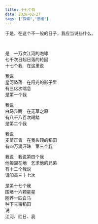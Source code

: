 ```yaml
---
title: 十七个我
date: 2020-02-27
tags: ["探索","思绪"]
---
```

于是，在这个不一般的日子，我应当说些什么。

<!--more-->
<br>

是　一万次江河的咆哮<br>
七千次日起日落的轮回<br>
十七个我　在这里说<br>

我说<br>
星河坠落　在阳光的影子里<br>
有三亿次喘息<br>
是第一个我<br>

我说<br>
白马奔腾　在无草之原<br>
有八千八百次踢踏<br>
是第二个我<br>

我说<br>
麦苗正青　在我头顶的稻田<br>
有四万滴汗珠　第三个我<br>

我说　我说第四个我<br>
他匍匐在地　乞求他的兄弟<br>
有十二个我说<br>
请叩首三十七次<br>

是第十七个我<br>
围堵十六颗星星<br>
圈养一匹白马<br>
种下三亩稻田<br>
说<br>
江河、红日、我
